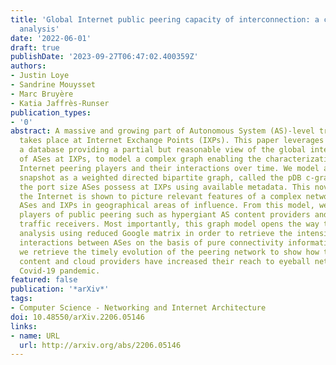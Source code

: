 ```yaml
---
title: 'Global Internet public peering capacity of interconnection: a complex network
  analysis'
date: '2022-06-01'
draft: true
publishDate: '2023-09-27T06:47:02.400359Z'
authors:
- Justin Loye
- Sandrine Mouysset
- Marc Bruyère
- Katia Jaffrès-Runser
publication_types:
- '0'
abstract: A massive and growing part of Autonomous System (AS)-level traffic exchanges
  takes place at Internet Exchange Points (IXPs). This paper leverages PeeringDB,
  a database providing a partial but reasonable view of the global interconnection
  of ASes at IXPs, to model a complex graph enabling the characterization of the key
  Internet peering players and their interactions over time. We model a PeeringDB
  snapshot as a weighted directed bipartite graph, called the pDB c-graph, that captures
  the port size ASes possess at IXPs using available metadata. This novel model of
  the Internet is shown to picture relevant features of a complex network that groups
  ASes and IXPs in geographical areas of influence. From this model, we extract central
  players of public peering such as hypergiant AS content providers and major regional
  traffic receivers. Most importantly, this graph model opens the way to apply spectral
  analysis using reduced Google matrix in order to retrieve the intensity of possible
  interactions between ASes on the basis of pure connectivity information. As an illustration,
  we retrieve the timely evolution of the peering network to show how the central
  content and cloud providers have increased their reach to eyeball networks during
  Covid-19 pandemic.
featured: false
publication: '*arXiv*'
tags:
- Computer Science - Networking and Internet Architecture
doi: 10.48550/arXiv.2206.05146
links:
- name: URL
  url: http://arxiv.org/abs/2206.05146
---
```


